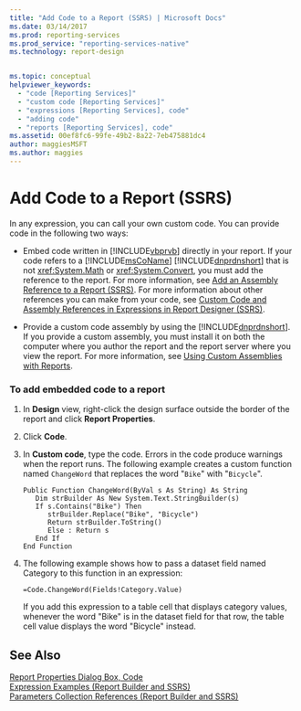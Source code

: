 ```yaml
---
title: "Add Code to a Report (SSRS) | Microsoft Docs"
ms.date: 03/14/2017
ms.prod: reporting-services
ms.prod_service: "reporting-services-native"
ms.technology: report-design


ms.topic: conceptual
helpviewer_keywords: 
  - "code [Reporting Services]"
  - "custom code [Reporting Services]"
  - "expressions [Reporting Services], code"
  - "adding code"
  - "reports [Reporting Services], code"
ms.assetid: 00ef8fc6-99fe-49b2-8a22-7eb475881dc4
author: maggiesMSFT
ms.author: maggies
---
```

# Add Code to a Report (SSRS)
  In any expression, you can call your own custom code. You can provide code in the following two ways:  
  
-   Embed code written in [!INCLUDE[vbprvb](../../includes/vbprvb-md.md)] directly in your report. If your code refers to a [!INCLUDE[msCoName](../../includes/msconame-md.md)] [!INCLUDE[dnprdnshort](../../includes/dnprdnshort-md.md)] that is not <xref:System.Math> or <xref:System.Convert>, you must add the reference to the report. For more information, see [Add an Assembly Reference to a Report &#40;SSRS&#41;](../../reporting-services/report-design/add-an-assembly-reference-to-a-report-ssrs.md). For more information about other references you can make from your code, see [Custom Code and Assembly References in Expressions in Report Designer &#40;SSRS&#41;](../../reporting-services/report-design/custom-code-and-assembly-references-in-expressions-in-report-designer-ssrs.md).  
  
-   Provide a custom code assembly by using the [!INCLUDE[dnprdnshort](../../includes/dnprdnshort-md.md)]. If you provide a custom assembly, you must install it on both the computer where you author the report and the report server where you view the report. For more information, see [Using Custom Assemblies with Reports](../../reporting-services/custom-assemblies/using-custom-assemblies-with-reports.md).  
  
### To add embedded code to a report  
  
1.  In **Design** view, right-click the design surface outside the border of the report and click **Report Properties**.  
  
2.  Click **Code**.  
  
3.  In **Custom code**, type the code. Errors in the code produce warnings when the report runs. The following example creates a custom function named `ChangeWord` that replaces the word "`Bike`" with "`Bicycle`".  
  
    ```  
    Public Function ChangeWord(ByVal s As String) As String  
       Dim strBuilder As New System.Text.StringBuilder(s)  
       If s.Contains("Bike") Then  
          strBuilder.Replace("Bike", "Bicycle")  
          Return strBuilder.ToString()  
          Else : Return s  
       End If  
    End Function  
    ```  
  
4.  The following example shows how to pass a dataset field named Category to this function in an expression:  
  
    ```  
    =Code.ChangeWord(Fields!Category.Value)  
    ```  
  
     If you add this expression to a table cell that displays category values, whenever the word "Bike" is in the dataset field for that row, the table cell value displays the word "Bicycle" instead.  
  
## See Also  
 [Report Properties Dialog Box, Code](https://msdn.microsoft.com/library/955d4b11-17b4-4f1c-9690-6e7af54caea7)   
 [Expression Examples &#40;Report Builder and SSRS&#41;](../../reporting-services/report-design/expression-examples-report-builder-and-ssrs.md)   
 [Parameters Collection References &#40;Report Builder and SSRS&#41;](../../reporting-services/report-design/built-in-collections-parameters-collection-references-report-builder.md)  
  
  
